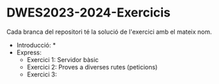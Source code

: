 # DWES2023-2024-Exercicis

Cada branca del repositori té la solució de l'exercici amb el mateix nom.

* Introducció:
    * 
* Express:
    * Exercici 1: Servidor bàsic
    * Exercici 2: Proves a diverses rutes (peticions)
    * Exercici 3:
